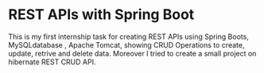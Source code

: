 # REST APIs with Spring Boot
This is my first internship task for creating REST APIs using Spring Boots, MySQLdatabase , Apache Tomcat, showing CRUD Operations to create, update, retrive and delete data. Moreover I tried to create a small project on hibernate REST CRUD API.
